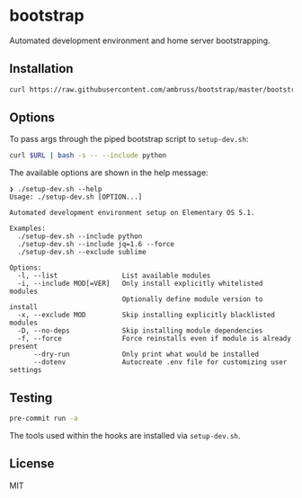 # bootstrap

Automated development environment and home server bootstrapping.

## Installation

```bash
curl https://raw.githubusercontent.com/ambruss/bootstrap/master/bootstrap.sh | bash
```

## Options

To pass args through the piped bootstrap script to `setup-dev.sh`:

```bash
curl $URL | bash -s -- --include python
```

The available options are shown in the help message:

```text
❯ ./setup-dev.sh --help
Usage: ./setup-dev.sh [OPTION...]

Automated development environment setup on Elementary OS 5.1.

Examples:
  ./setup-dev.sh --include python
  ./setup-dev.sh --include jq=1.6 --force
  ./setup-dev.sh --exclude sublime

Options:
  -l, --list                List available modules
  -i, --include MOD[=VER]   Only install explicitly whitelisted modules
                            Optionally define module version to install
  -x, --exclude MOD         Skip installing explicitly blacklisted modules
  -D, --no-deps             Skip installing module dependencies
  -f, --force               Force reinstalls even if module is already present
      --dry-run             Only print what would be installed
      --dotenv              Autocreate .env file for customizing user settings
```

## Testing

```bash
pre-commit run -a
```

The tools used within the hooks are installed via `setup-dev.sh`.

## License

MIT
